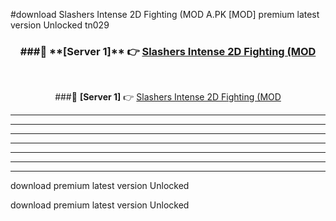 #download Slashers Intense 2D Fighting (MOD A.PK [MOD] premium latest version Unlocked tn029 



<div align="center">
<h3>###🔹 **[Server 1]** 👉 <a href="https://download1apk.web.app/">Slashers Intense 2D Fighting (MOD</a></h3><br>


###🔹 **[Server 1]** 👉 <a href="https://download1apk.web.app/">Slashers Intense 2D Fighting (MOD</a></h3>
</div>



----------------------------------------------------------

----------------------------------------------------------

----------------------------------------------------------

----------------------------------------------------------

----------------------------------------------------------

----------------------------------------------------------

----------------------------------------------------------

download premium latest version Unlocked

download premium latest version Unlocked
